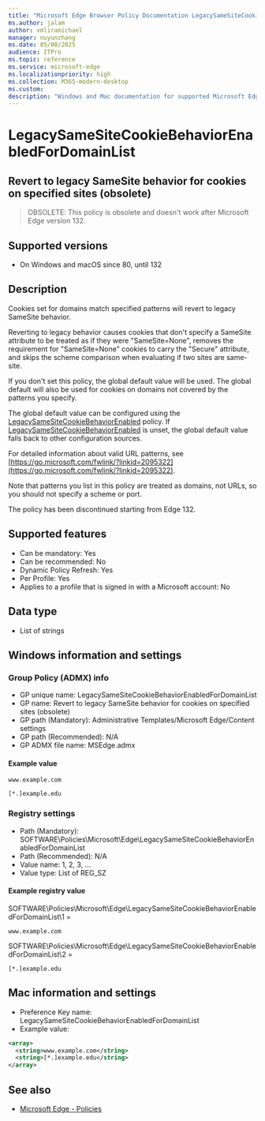 ```yaml
---
title: "Microsoft Edge Browser Policy Documentation LegacySameSiteCookieBehaviorEnabledForDomainList"
ms.author: jalam
author: vmliramichael
manager: nuyunzhang
ms.date: 05/08/2025
audience: ITPro
ms.topic: reference
ms.service: microsoft-edge
ms.localizationpriority: high
ms.collection: M365-modern-desktop
ms.custom:
description: "Windows and Mac documentation for supported Microsoft Edge Browser policy: Revert to legacy SameSite behavior for cookies on specified sites (obsolete)"
---
```


<!--THIS FILE IS AUTOMATICALLY GENERATED. MANUAL CHANGES WILL BE OVERWRITTEN.-->
<!--Please contact the Microsoft Edge Manageability team with any questions.-->

# LegacySameSiteCookieBehaviorEnabledForDomainList

## Revert to legacy SameSite behavior for cookies on specified sites (obsolete)
> OBSOLETE: This policy is obsolete and doesn't work after Microsoft Edge version 132.

## Supported versions

- On Windows and macOS since 80, until 132

## Description

Cookies set for domains match specified patterns will revert to legacy SameSite behavior.

Reverting to legacy behavior causes cookies that don't specify a SameSite attribute to be treated as if they were "SameSite=None", removes the requirement for "SameSite=None" cookies to carry the "Secure" attribute, and skips the scheme comparison when evaluating if two sites are same-site.

If you don't set this policy, the global default value will be used. The global default will also be used for cookies on domains not covered by the patterns you specify.

The global default value can be configured using the [LegacySameSiteCookieBehaviorEnabled](LegacySameSiteCookieBehaviorEnabled.md) policy. If [LegacySameSiteCookieBehaviorEnabled](LegacySameSiteCookieBehaviorEnabled.md) is unset, the global default value falls back to other configuration sources.

For detailed information about valid URL patterns, see [https://go.microsoft.com/fwlink/?linkid=2095322](https://go.microsoft.com/fwlink/?linkid=2095322).

Note that patterns you list in this policy are treated as domains, not URLs, so you should not specify a scheme or port.

The policy has been discontinued starting from Edge 132.

## Supported features

- Can be mandatory: Yes
- Can be recommended: No
- Dynamic Policy Refresh: Yes
- Per Profile: Yes
- Applies to a profile that is signed in with a Microsoft account: No

## Data type

- List of strings

## Windows information and settings

### Group Policy (ADMX) info

- GP unique name: LegacySameSiteCookieBehaviorEnabledForDomainList
- GP name: Revert to legacy SameSite behavior for cookies on specified sites (obsolete)
- GP path (Mandatory): Administrative Templates/Microsoft Edge/Content settings
- GP path (Recommended): N/A
- GP ADMX file name: MSEdge.admx

#### Example value

```
www.example.com
```

```
[*.]example.edu
```

### Registry settings

- Path (Mandatory): SOFTWARE\Policies\Microsoft\Edge\LegacySameSiteCookieBehaviorEnabledForDomainList
- Path (Recommended): N/A
- Value name: 1, 2, 3, ...
- Value type: List of REG_SZ

#### Example registry value

SOFTWARE\Policies\Microsoft\Edge\LegacySameSiteCookieBehaviorEnabledForDomainList\1 =
```
www.example.com
```

SOFTWARE\Policies\Microsoft\Edge\LegacySameSiteCookieBehaviorEnabledForDomainList\2 =
```
[*.]example.edu
```




## Mac information and settings

- Preference Key name: LegacySameSiteCookieBehaviorEnabledForDomainList
- Example value:

```xml
<array>
  <string>www.example.com</string>
  <string>[*.]example.edu</string>
</array>
```

## See also
- [Microsoft Edge - Policies](../microsoft-edge-policies.md)

